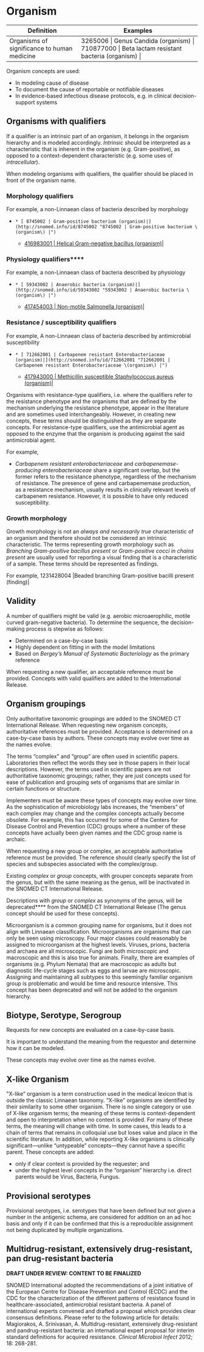# Organism



| Definition | Examples |
|---|---|
| Organisms of significance to human medicine | 3265006 \| Genus Candida (organism) \| 710877000 \| Beta lactam resistant bacteria (organism) \| |

Organism concepts are used:

  * In modeling cause of disease
  * To document the cause of reportable or notifiable diseases
  * In evidence-based infectious disease protocols, e.g. in clinical decision-support systems

## Organisms with qualifiers

If a qualifier is an intrinsic part of an organism, it belongs in the organism hierarchy and is modeled accordingly.  _Intrinsic_ should be interpreted as a characteristic that is inherent in the organism (e.g. Gram-positive), as opposed to a context-dependent characteristic (e.g. some uses of  _intracellular_).

When modeling organisms with qualifiers, the qualifier should be placed in front of the organism name.

### Morphology qualifiers

For example, a non-Linnaean class of bacteria described by morphology

  *     * [ 8745002 | Gram-positive bacterium (organism)|](http://snomed.info/id/8745002 "8745002 | Gram-positive bacterium \(organism\) |")
    * [ 416983001 | Helical Gram-negative bacillus (organism)|](http://snomed.info/id/416983001 "416983001 | Helical Gram-negative bacillus \(organism\) |")

### Physiology qualifiers****

For example, a non-Linnaean class of bacteria described by physiology

  *     * [ 59343002 | Anaerobic bacteria (organism)|](http://snomed.info/id/59343002 "59343002 | Anaerobic bacteria \(organism\) |")
    * [ 417454003 | Non-motile Salmonella (organism)|](http://snomed.info/id/417454003 "417454003 | Non-motile Salmonella \(organism\) |")

### Resistance / susceptibility qualifiers

For example, A non-Linnaean class of bacteria described by antimicrobial susceptibility

  *     * [ 712662001 | Carbapenem resistant Enterobacteriaceae (organism)|](http://snomed.info/id/712662001 "712662001 | Carbapenem resistant Enterobacteriaceae \(organism\) |")
    * [ 417943000 | Methicillin susceptible Staphylococcus aureus (organism)|](http://snomed.info/id/417943000 "417943000 | Methicillin susceptible Staphylococcus aureus \(organism\) |")

Organisms with resistance-type qualifiers, i.e. where the qualifiers refer to the resistance phenotype and the organisms that are defined by the mechanism underlying the resistance phenotype, appear in the literature and are sometimes used interchangeably. However, in creating new concepts, these terms should be distinguished as they are separate concepts. For resistance-type qualifiers, use the antimicrobial agent as opposed to the enzyme that the organism is producing against the said antimicrobial agent.

For example,

  * _Carbapenem_ _resistant enterobacteriaceae_ and  _carbapenemase-producing enterobacteriaceae_ share a significant overlap, but the former refers to the resistance phenotype, regardless of the mechanism of resistance. The presence of gene and carbapememase production, as a resistance mechanism, usually results in clinically relevant levels of carbapenem resistance. However, it is possible to have only reduced susceptibility.

### Growth morphology

Growth morphology is not an _always and necessarily true_ characteristic of an organism and therefore should not be considered an intrinsic characteristic. The terms representing growth morphology such as _Branching Gram-positive bacillus present_ or _Gram-positive cocci in chains present_ are usually used for reporting a visual finding that is a characteristic of a sample. These terms should be represented as findings.

For example, 1231428004 |Beaded branching Gram-positive bacilli present (finding)|

## Validity

A number of qualifiers might be valid (e.g. aerobic microaerophilic, motile curved gram-negative bacteria). To determine the sequence, the decision-making process is stepwise as follows: 

  * Determined on a case-by-case basis
  * Highly dependent on fitting in with the model limitations
  * Based on  _Bergey’s Manual of Systematic Bacteriology_ as the primary reference

When requesting a new qualifier, an acceptable reference must be provided. Concepts with valid qualifiers are added to the International Release. 

## Organism groupings

Only authoritative taxonomic groupings are added to the SNOMED CT International Release. When requesting new organism concepts, authoritative references must be provided. Acceptance is determined on a case-by-case basis by authors. These concepts may evolve over time as the names evolve.

The terms “complex” and “group” are often used in scientific papers. Laboratories then reflect the words they see in those papers in their local descriptions. However, the terms used in scientific papers are not authoritative taxonomic groupings; rather, they are just concepts used for ease of publication and grouping sets of organisms that are similar in certain functions or structure. 

Implementers must be aware these types of concepts may evolve over time. As the sophistication of microbiology labs increases, the “members” of each complex may change and the complex concepts actually become obsolete. For example, this has occurred for some of the Centers for Disease Control and Prevention (CDC) groups where a number of these concepts have actually been given names and the CDC group name is archaic. 

When requesting a new group or complex, an acceptable authoritative reference must be provided. The reference should clearly specify the list of species and subspecies associated with the complex/group.

Existing _complex_ or _group_ concepts, with grouper concepts separate from the genus, but with the same meaning as the genus, will be inactivated in the SNOMED CT International Release.

Descriptions with _group_ or _complex_ as synonyms of the genus, will be deprecated**** from the SNOMED CT International Release (The genus concept should be used for these concepts).

Microorganism is a common grouping name for organisms, but it does not align with Linnaean classification. Microorganisms are organisms that can only be seen using microscopy. Four major classes could reasonably be assigned to microorganism at the highest levels. Viruses, prions, bacteria and archaea are all microscopic. Fungi are both microscopic and macroscopic and this is also true for animals. Finally, there are examples of organisms (e.g. Phylum Nemata) that are macroscopic as adults but diagnostic life-cycle stages such as eggs and larvae are microscopic. Assigning and maintaining all subtypes to this seemingly familiar organism group is problematic and would be time and resource intensive. This concept has been deprecated and will not be added to the organism hierarchy.

## Biotype, Serotype, Serogroup

Requests for new concepts are evaluated on a case-by-case basis.

It is important to understand the meaning from the requestor and determine how it can be modeled.

These concepts may evolve over time as the names evolve.

## X-like Organism

"X-like” organism is a term construction used in the medical lexicon that is outside the classic Linnaean taxonomy. ”X-like” organisms are identified by their similarity to some other organism. There is no single category or use of X-like organism terms; the meaning of these terms is context-dependent and open to interpretation when no context is provided. For many of these terms, the meaning will change with time. In some cases, this leads to a chain of terms that remains in colloquial use but loses value and place in the scientific literature. In addition, while reporting X-like organisms is clinically significant—unlike “untypeable” concepts—they cannot have a specific parent. These concepts are added:

  * only if clear context is provided by the requester; and
  * under the highest level concepts in the “organism” hierarchy i.e. direct parents would be Virus, Bacteria, Fungus.

## Provisional serotypes

Provisional serotypes, i.e. serotypes that have been defined but not given a number in the antigenic schema, are considered for addition on an ad hoc basis and only if it can be confirmed that this is a reproducible assignment not being duplicated by multiple organizations.

## Multidrug-resistant, extensively drug-resistant, pan drug-resistant bacteria 

**DRAFT UNDER REVIEW: CONTENT TO BE FINALIZED**

SNOMED International adopted the recommendations of a joint initiative of the European Centre for Disease Prevention and Control (ECDC) and the CDC for the characterization of the different patterns of resistance found in healthcare-associated, antimicrobial resistant bacteria. A panel of international experts convened and drafted a proposal which provides clear consensus definitions. Please refer to the following article for details: Magiorakos, A. Srinivasan, A. Multidrug-resistant, extensively drug-resistant and pandrug-resistant bacteria: an international expert proposal for interim standard definitions for acquired resistance. _Clinical Microbiol Infect_ 2012; 18: 268-281.
